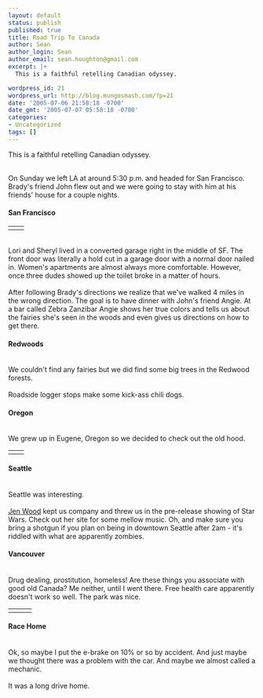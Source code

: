 ```yaml
---
layout: default
status: publish
published: true
title: Road Trip To Canada
author: Sean
author_login: Sean
author_email: sean.houghton@gmail.com
excerpt: |+
  This is a faithful retelling Canadian odyssey.

wordpress_id: 21
wordpress_url: http://blog.mungosmash.com/?p=21
date: '2005-07-06 21:58:18 -0700'
date_gmt: '2005-07-07 05:58:18 -0700'
categories:
- Uncategorized
tags: []
---
```

<p>This is a faithful retelling Canadian odyssey.</p>
<p><a id="more"></a><a id="more-21"></a><br />
On Sunday we left LA at around 5:30 p.m. and headed for San Francisco.  Brady's friend John flew out and we were going to stay with him at his friends' house for a couple nights.</p>
<h4>San Francisco</h4></p>
<table>
<tr>
<td><mtgib:image id=188/></td>
<td><mtgib:image id=190/></td></tr></table><br />
Lori and Sheryl lived in a converted garage right in the middle of SF.  The front door was literally a hold cut in a garage door with a normal door nailed in.  Women's apartments are almost always more comfortable.  However, once three dudes showed up the toilet broke in a matter of hours.<br />
<mtgib:image id=175/><br />
After following Brady's directions we realize that we've walked 4 miles in the wrong direction.  The goal is to have dinner with John's friend Angie.  At a bar called Zebra Zanzibar Angie shows her true colors and tells us about the fairies she's seen in the woods and even gives us directions on how to get there.<br />
<mtgib:image id=186/></p>
<h4>Redwoods</h4><br />
We couldn't find any fairies but we did find some big trees in the Redwood forests.<br />
<mtgib:thumb id=182/><br />
Roadside logger stops make some kick-ass chili dogs.</p>
<h4>Oregon</h4><br />
We grew up in Eugene, Oregon so we decided to check out the old hood.</p>
<table>
<tr>
<td><mtgib:thumb id=173/></td>
<td><mtgib:thumb id=171/></td></tr></table></p>
<h4>Seattle</h4><br />
Seattle was interesting.<br />
<mtgib:image id=192/><br />
<a href="http://www.jenwoodmusic.com">Jen Wood</a> kept us company and threw us in the pre-release showing of Star Wars.  Check out her site for some mellow music.  Oh, and make sure you bring a shotgun if you plan on being in downtown Seattle after 2am - it's riddled with what are apparently zombies.</p>
<h4>Vancouver</h4><br />
Drug dealing, prostitution, homeless!  Are these things you associate with good old Canada?  Me neither, until I went there.  Free health care apparently doesn't work so well.  The park was nice.</p>
<table>
<tr>
<td><mtgib:thumb id=194/></td>
<td><mtgib:thumb id=196/></td>
<td><mtgib:thumb id=198/></td></tr></table></p>
<h4>Race Home</h4><br />
Ok, so maybe I put the e-brake on 10% or so by accident.  And just maybe we thought there was a problem with the car.  And maybe we almost called a mechanic.<br />
<mtgib:thumb id=180/><br />
It was a long drive home.<br />
<mtgib:thumb id=177/><br />
<mtgib:thumb id=196/></p>
